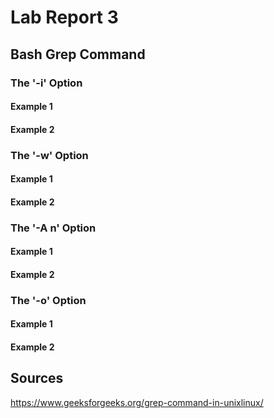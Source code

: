 # Lab Report 3

## Bash Grep Command

### The '-i' Option
#### Example 1

#### Example 2

### The '-w' Option
#### Example 1

#### Example 2

### The '-A n' Option
#### Example 1

#### Example 2

### The '-o' Option
#### Example 1

#### Example 2

## Sources
https://www.geeksforgeeks.org/grep-command-in-unixlinux/
